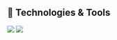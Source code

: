 ## 🔧 Technologies & Tools
![](https://img.shields.io/badge/OS-Linux-orange/?logo=linux&color=orange&logoColor=FFFFFF)
![](https://img.shields.io/badge/OS-Windows-orange/?logo=windows&color=orange&logoColor=FFFFFF)
